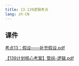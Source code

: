 ```yaml
---
title: 13.139逻辑考点
lang: zh-CN
---
```



## 课件
[考点13：假设——补充假设.pdf](..%2F..%2Fpublic%2Flogic%2F3.%E9%80%BB%E8%BE%91-139%E5%88%86%2F13.139%E9%80%BB%E8%BE%91%E8%80%83%E7%82%B9%2F%E8%80%83%E7%82%B913%EF%BC%9A%E5%81%87%E8%AE%BE%E2%80%94%E2%80%94%E8%A1%A5%E5%85%85%E5%81%87%E8%AE%BE.pdf)

[【139计划核心考案】管综-逻辑.pdf](..%2F..%2Fpublic%2Flogic%2F3.%E9%80%BB%E8%BE%91-139%E5%88%86%2F%E3%80%90139%E8%AE%A1%E5%88%92%E6%A0%B8%E5%BF%83%E8%80%83%E6%A1%88%E3%80%91%E7%AE%A1%E7%BB%BC-%E9%80%BB%E8%BE%91.pdf)

